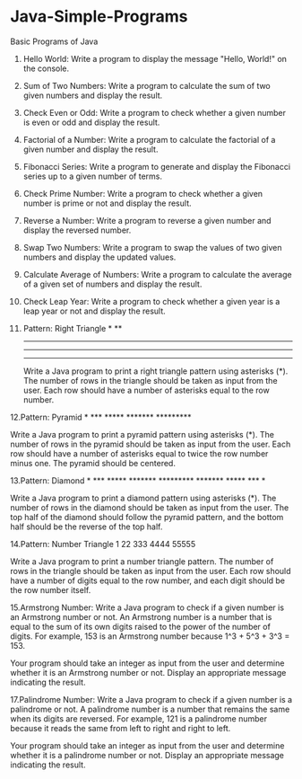 # Java-Simple-Programs
Basic Programs of Java 


1. Hello World:
   Write a program to display the message "Hello, World!" on the console.

2. Sum of Two Numbers:
   Write a program to calculate the sum of two given numbers and display the result.

3. Check Even or Odd:
   Write a program to check whether a given number is even or odd and display the result.

4. Factorial of a Number:
   Write a program to calculate the factorial of a given number and display the result.

5. Fibonacci Series:
   Write a program to generate and display the Fibonacci series up to a given number of terms.

6. Check Prime Number:
   Write a program to check whether a given number is prime or not and display the result.

7. Reverse a Number:
   Write a program to reverse a given number and display the reversed number.

8. Swap Two Numbers:
   Write a program to swap the values of two given numbers and display the updated values.

9. Calculate Average of Numbers:
   Write a program to calculate the average of a given set of numbers and display the result.

10. Check Leap Year:
    Write a program to check whether a given year is a leap year or not and display the result.

11. Pattern: Right Triangle
	*
	**
	***
	****
	*****

    Write a Java program to print a right triangle pattern using asterisks (*). The number of rows in the triangle should be taken as input from the user. Each row should have a number of asterisks equal to the row number.

12.Pattern: Pyramid
	    *
	   ***
	  *****
	 *******
	*********

   Write a Java program to print a pyramid pattern using asterisks (*). The number of rows in the pyramid should be taken as input from the user. Each row should have a number of asterisks equal to twice the row number minus one. The pyramid should be centered.

13.Pattern: Diamond
	    *
	   ***
	  *****
	 *******
	*********
	 *******
	  *****
	   ***
	    *

   Write a Java program to print a diamond pattern using asterisks (*). The number of rows in the diamond should be taken as input from the user. The top half of the diamond should follow the pyramid pattern, and the bottom half should be the reverse of the top half.

14.Pattern: Number Triangle
	1
	22
	333
	4444
	55555

   Write a Java program to print a number triangle pattern. The number of rows in the triangle should be taken as input from the user. Each row should have a number of digits equal to the row number, and each digit should be the row number itself.

15.Armstrong Number:
   Write a Java program to check if a given number is an Armstrong number or not. An Armstrong number is a number that is equal to the sum of its own digits raised to the power of the number of digits. For example, 153 is an Armstrong number because 1^3 + 5^3 + 3^3 = 153.

   Your program should take an integer as input from the user and determine whether it is an Armstrong number or not. Display an appropriate message indicating the result.

17.Palindrome Number:
   Write a Java program to check if a given number is a palindrome or not. A palindrome number is a number that remains the same when its digits are reversed. For example, 121 is a palindrome number because it reads the same from left to right and right to left.

   Your program should take an integer as input from the user and determine whether it is a palindrome number or not. Display an appropriate message indicating the result.   
